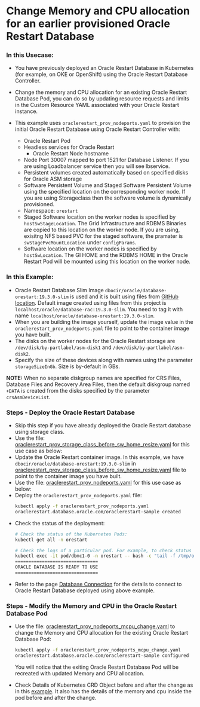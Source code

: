 # Change Memory and CPU allocation for an earlier provisioned Oracle Restart Database

### In this Usecase:
* You have previously deployed an Oracle Restart Database in Kubernetes (for example, on OKE or OpenShift) using the Oracle Restart Database Controller.
* Change the memory and CPU allocation for an existing Oracle Restart Database Pod, you can do so by updating resource requests and limits in the Custom Resource YAML associated with your Oracle Restart instance.
* This example uses `oraclerestart_prov_nodeports.yaml` to provision the initial Oracle Restart Database using Oracle Restart Controller with:

  * Oracle Restart Pod
  * Headless services for Oracle Restart
    * Oracle Restart Node hostname
  * Node Port 30007 mapped to port 1521 for Database Listener. If you are using Loadbalancer service then you will see lbservice.
  * Persistent volumes created automatically based on specified disks for Oracle ASM storage
  * Software Persistent Volume and Staged Software Persistent Volume using the specified location on the corresponding worker node. If you are using Storageclass then the software volume is dynamically provisioned.
  * Namespace: `orestart`
  * Staged Software location on the worker nodes is specified by `hostSwStageLocation`. The Grid Infrastructure and RDBMS Binaries are copied to this location on the worker node. If you are using, exisitng NFS based PVC for the staged software, the pramater is `swStagePvcMountLocation` under `configParams`.
  * Software location on the worker nodes is specified by `hostSwLocation`. The GI HOME and the RDBMS HOME in the Oracle Restart Pod will be mounted using this location on the worker node.


### In this Example: 
  * Oracle Restart Database Slim Image `dbocir/oracle/database-orestart:19.3.0-slim` is used and it is built using files from [GitHub location](https://github.com/oracle/docker-images/tree/main/OracleDatabase/RAC/OracleRealApplicationClusters#building-oracle-rac-database-container-slim-image). Default image created using files from this project is `localhost/oracle/database-rac:19.3.0-slim`. You need to tag it with name `localhost/oracle/database-orestart:19.3.0-slim`. 
  * When you are building the image yourself, update the image value in the `oraclerestart_prov_nodeports.yaml` file to point to the container image you have built. 
  * The disks on the worker nodes for the Oracle Restart storage are `/dev/disk/by-partlabel/asm-disk1` and `/dev/disk/by-partlabel/asm-disk2`. 
  * Specify the size of these devices along with names using the parameter `storageSizeInGb`. Size is by-default in GBs.

**NOTE:** When no separate diskgroup names are specified for CRS Files, Database Files and Recovery Area Files, then the default diskgroup named `+DATA` is created from the disks specified by the parameter `crsAsmDeviceList`.

### Steps - Deploy the Oracle Restart Database
* Skip this step if you have already deployed the Oracle Restart database using storage class.
* Use the file: [oraclerestart_prov_storage_class_before_sw_home_resize.yaml](./oraclerestart_prov_storage_class_before_sw_home_resize.yaml) for this use case as below:
* Update the Oracle Restart container image. In this example, we have `dbocir/oracle/database-orestart:19.3.0-slim` in [oraclerestart_prov_storage_class_before_sw_home_resize.yaml](./oraclerestart_prov_storage_class_before_sw_home_resize.yaml) file to point to the container image you have built. 
* Use the file: [oraclerestart_prov_nodeports.yaml](./oraclerestart_prov_nodeports.yaml) for this use case as below:
* Deploy the `oraclerestart_prov_nodeports.yaml` file:
    ```sh
    kubectl apply -f oraclerestart_prov_nodeports.yaml
    oraclerestart.database.oracle.com/oraclerestart-sample created
    ```
* Check the status of the deployment:
    ```sh
    # Check the status of the Kubernetes Pods:    
    kubectl get all -n orestart

    # Check the logs of a particular pod. For example, to check status of pod "dbmc1-0":    
    kubectl exec -it pod/dbmc1-0 -n orestart -- bash -c "tail -f /tmp/orod/oracle_db_setup.log"
    ===============================
    ORACLE DATABASE IS READY TO USE
    ===============================
    ```
* Refer to the page [Database Connection](./database_connection.md) for the details to connect to Oracle Restart Database deployed using above example.
### Steps - Modify the Memory and CPU in the Oracle Restart Database Pod
* Use the file: [oraclerestart_prov_nodeports_mcpu_change.yaml](./oraclerestart_prov_nodeports_mcpu_change.yaml) to change the Memory and CPU allocation for the existing Oracle Restart Database Pod:
    ```sh
    kubectl apply -f oraclerestart_prov_nodeports_mcpu_change.yaml
    oraclerestart.database.oracle.com/oraclerestart-sample configured
    ```
  
  You will notice that the exiting Oracle Restart Database Pod will be recreated with updated Memory and CPU allocation.

* Check Details of Kubernetes CRD Object before and after the change as in this [example](./oraclerestart_prov_nodeports_mcpu_change.txt). It also has the details of the memory and cpu inside the pod before and after the change.